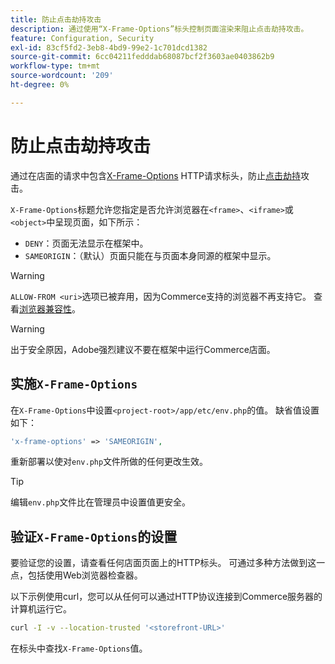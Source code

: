 ```yaml
---
title: 防止点击劫持攻击
description: 通过使用“X-Frame-Options”标头控制页面渲染来阻止点击劫持攻击。
feature: Configuration, Security
exl-id: 83cf5fd2-3eb8-4bd9-99e2-1c701dcd1382
source-git-commit: 6cc04211fedddab68087bcf2f3603ae0403862b9
workflow-type: tm+mt
source-wordcount: '209'
ht-degree: 0%

---
```


# 防止点击劫持攻击

通过在店面的请求中包含[X-Frame-Options](https://owasp.org/www-community/attacks/Clickjacking) HTTP请求标头，防止[点击劫持](https://datatracker.ietf.org/doc/html/rfc7034)攻击。

`X-Frame-Options`标题允许您指定是否允许浏览器在`<frame>`、`<iframe>`或`<object>`中呈现页面，如下所示：

- `DENY`：页面无法显示在框架中。
- `SAMEORIGIN`：（默认）页面只能在与页面本身同源的框架中显示。

>[!WARNING]
>
>`ALLOW-FROM <uri>`选项已被弃用，因为Commerce支持的浏览器不再支持它。 查看[浏览器兼容性](https://developer.mozilla.org/en-US/docs/Web/HTTP/Headers/X-Frame-Options#browser_compatibility)。

>[!WARNING]
>
>出于安全原因，Adobe强烈建议不要在框架中运行Commerce店面。

## 实施`X-Frame-Options`

在`X-Frame-Options`中设置`<project-root>/app/etc/env.php`的值。 缺省值设置如下：

```php
'x-frame-options' => 'SAMEORIGIN',
```

重新部署以使对`env.php`文件所做的任何更改生效。

>[!TIP]
>
>编辑`env.php`文件比在管理员中设置值更安全。

## 验证`X-Frame-Options`的设置

要验证您的设置，请查看任何店面页面上的HTTP标头。 可通过多种方法做到这一点，包括使用Web浏览器检查器。

以下示例使用curl，您可以从任何可以通过HTTP协议连接到Commerce服务器的计算机运行它。

```bash
curl -I -v --location-trusted '<storefront-URL>'
```

在标头中查找`X-Frame-Options`值。
